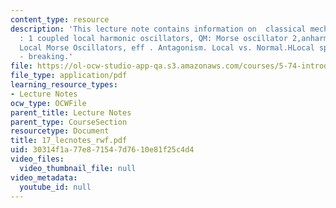 ```yaml
---
content_type: resource
description: 'This lecture note contains information on  classical mechanics: 2 1
  : 1 coupled local harmonic oscillators, QM: Morse oscillator 2,anharmonically Coupled
  Local Morse Oscillators, eff . Antagonism. Local vs. Normal.HLocal spontaneous symmetry
  - breaking.'
file: https://ol-ocw-studio-app-qa.s3.amazonaws.com/courses/5-74-introductory-quantum-mechanics-ii-spring-2004/30314f1a77e871547d7610e81f25c4d4_17_lecnotes_rwf.pdf
file_type: application/pdf
learning_resource_types:
- Lecture Notes
ocw_type: OCWFile
parent_title: Lecture Notes
parent_type: CourseSection
resourcetype: Document
title: 17_lecnotes_rwf.pdf
uid: 30314f1a-77e8-7154-7d76-10e81f25c4d4
video_files:
  video_thumbnail_file: null
video_metadata:
  youtube_id: null
---
```

